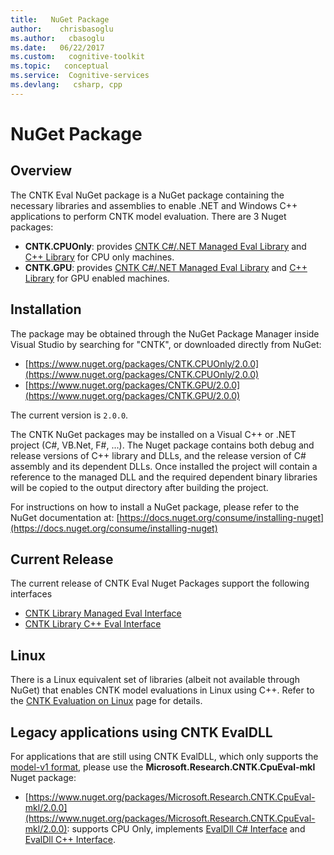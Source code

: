 ```yaml
---
title:   NuGet Package
author:    chrisbasoglu
ms.author:   cbasoglu
ms.date:   06/22/2017
ms.custom:   cognitive-toolkit
ms.topic:   conceptual
ms.service:  Cognitive-services
ms.devlang:   csharp, cpp
---
```


# NuGet Package

## Overview

The CNTK Eval NuGet package is a NuGet package containing the necessary libraries and assemblies to enable .NET and Windows C++ applications to perform CNTK model evaluation. There are 3 Nuget packages:

* **CNTK.CPUOnly**: provides [CNTK C#/.NET Managed Eval Library](./CNTK-Library-Managed-API.md) and [C++ Library](./CNTK-Library-Native-Eval-Interface.md) for CPU only machines.
* **CNTK.GPU**: provides [CNTK C#/.NET Managed Eval Library](./CNTK-Library-Managed-API.md) and [C++ Library](./CNTK-Library-Native-Eval-Interface.md) for GPU enabled machines.

## Installation
The package may be obtained through the NuGet Package Manager inside Visual Studio by searching for "CNTK", or downloaded directly from NuGet:

* [https://www.nuget.org/packages/CNTK.CPUOnly/2.0.0](https://www.nuget.org/packages/CNTK.CPUOnly/2.0.0)   
* [https://www.nuget.org/packages/CNTK.GPU/2.0.0](https://www.nuget.org/packages/CNTK.GPU/2.0.0)

The current version is `2.0.0`.

The CNTK NuGet packages may be installed on a Visual C++ or .NET project (C#, VB.Net, F#, ...). The Nuget package contains both debug and release versions of C++ library and DLLs, and the release version of C# assembly and its dependent DLLs. Once installed the project will contain a reference to the managed DLL and the required dependent binary libraries will be copied to the output directory after building the project. 

For instructions on how to install a NuGet package, please refer to the NuGet documentation at:
[https://docs.nuget.org/consume/installing-nuget](https://docs.nuget.org/consume/installing-nuget)

## Current Release
The current release of CNTK Eval Nuget Packages support the following interfaces
* [CNTK Library Managed Eval Interface](./CNTK-Library-Managed-API.md)
* [CNTK Library C++ Eval Interface](./CNTK-Library-Native-Eval-Interface.md)

## Linux
There is a Linux equivalent set of libraries (albeit not available through NuGet) that enables CNTK model evaluations in Linux using C++. Refer to the [CNTK Evaluation on Linux](./CNTK-Library-Evaluation-on-Linux.md) page for details.

## Legacy applications using CNTK EvalDLL
For applications that are still using CNTK EvalDLL, which only supports the [model-v1 format](./CNTK-model-format.md), please use  the **Microsoft.Research.CNTK.CpuEval-mkl** Nuget package:
* [https://www.nuget.org/packages/Microsoft.Research.CNTK.CpuEval-mkl/2.0.0](https://www.nuget.org/packages/Microsoft.Research.CNTK.CpuEval-mkl/2.0.0): supports CPU Only, implements [EvalDll C# Interface](./EvalDll-Managed-API.md) and [EvalDll C++ Interface](./EvalDll-Native-API.md).
